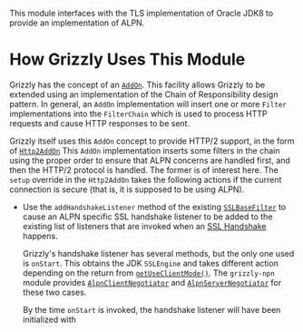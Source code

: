 This module interfaces with the TLS implementation of Oracle JDK8 to
provide an implementation of ALPN.

# How Grizzly Uses This Module

Grizzly has the concept of an
[`AddOn`](https://github.com/javaee/grizzly/blob/e0e9200479851078d9cf2bad1cf29fa72f525437/modules/http-server/src/main/java/org/glassfish/grizzly/http/server/AddOn.java).
This facility allows Grizzly to be extended using an implementation of
the Chain of Responsibility design pattern.  In general, an `AddOn`
implementation will insert one or more `Filter` implementations into the
`FilterChain` which is used to process HTTP requests and cause HTTP
responses to be sent.

Grizzly itself uses this `AddOn` concept to provide HTTP/2 support, in
the form of
[`Http2AddOn`](https://github.com/javaee/grizzly/blob/e0e9200479851078d9cf2bad1cf29fa72f525437/modules/http2/src/main/java/org/glassfish/grizzly/http2/Http2AddOn.java)
This `AddOn` implementation inserts some filters in the chain using the
proper order to ensure that ALPN concerns are handled first, and then
the HTTP/2 protocol is handled.  The former is of interest here.  The
`setup` override in the `Http2AddOn` takes the following actions if the
current connection is secure (that is, it is supposed to be using ALPN).

* Use the `addHandshakeListener` method of the existing
  [`SSLBaseFilter`](https://github.com/javaee/grizzly/blob/e0e9200479851078d9cf2bad1cf29fa72f525437/modules/grizzly/src/main/java/org/glassfish/grizzly/ssl/SSLBaseFilter.java)
  to cause an ALPN specific SSL handshake listener to be added to the
  existing list of listeners that are invoked when an
  [SSL Handshake](https://www.ibm.com/support/knowledgecenter/en/SSFKSJ_7.1.0/com.ibm.mq.doc/sy10660_.htm)
  happens.

    Grizzly's handshake listener has several methods, but the only one
    used is `onStart`.  This obtains the JDK `SSLEngine` and takes
    different action depending on the return from
    [`getUseClientMode()`](https://docs.oracle.com/javase/8/docs/api/javax/net/ssl/SSLEngine.html#getUseClientMode--).
    The `grizzly-npn` module provides
    [`AlpnClientNegotiator`](https://github.com/javaee/grizzly-npn/blob/bfa03914bf4222fd22f7710d1deb352b55de0b82/api/src/main/java/org/glassfish/grizzly/npn/AlpnClientNegotiator.java)
    and
    [`AlpnServerNegotiator`](https://github.com/javaee/grizzly-npn/blob/bfa03914bf4222fd22f7710d1deb352b55de0b82/api/src/main/java/org/glassfish/grizzly/npn/AlpnServerNegotiator.java)
    for these two cases.

    By the time `onStart` is invoked, the handshake listener will have been initialized with 
